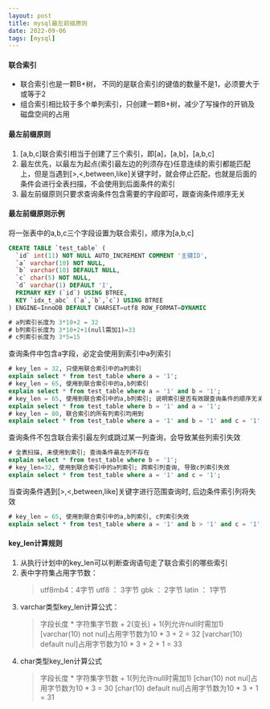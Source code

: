 ```yaml
---
layout: post
title: mysql最左前缀原则
date: 2022-09-06
tags: [mysql]
---
```


#### 联合索引
- 联合索引也是一颗B+树， 不同的是联合索引的键值的数量不是1，必须要大于或等于2
- 组合索引相比较于多个单列索引，只创建一颗B+树，减少了写操作的开销及磁盘空间的占用

#### 最左前缀原则
1. [a,b,c]联合索引相当于创建了三个索引，即[a]，[a,b]，[a,b,c]
2. 最左优先，以最左为起点(索引最左边的列须存在)任意连续的索引都能匹配上，但是当遇到[>,<,between,like]关键字时，就会停止匹配，也就是后面的条件会进行全表扫描，不会使用到后面条件的索引
3. 最左前缀原则只要求查询条件包含需要的字段即可，跟查询条件顺序无关

#### 最左前缀原则示例
将一张表中的a,b,c三个字段设置为联合索引，顺序为[a,b,c]
```sql
CREATE TABLE `test_table` (
  `id` int(11) NOT NULL AUTO_INCREMENT COMMENT '主键ID',
  `a` varchar(10) NOT NULL,
  `b` varchar(10) DEFAULT NULL,
  `c` char(5) NOT NULL,
  `d` varchar(1) DEFAULT 'I',
  PRIMARY KEY (`id`) USING BTREE,
  KEY `idx_t_abc` (`a`,`b`,`c`) USING BTREE
) ENGINE=InnoDB DEFAULT CHARSET=utf8 ROW_FORMAT=DYNAMIC

# a列索引长度为 3*10+2 = 32
# b列索引长度为 3*10+2+1(null需加1)=33
# c列索引长度为 3*5=15
```
查询条件中包含a字段，必定会使用到索引中a列索引
```sql
# key_len = 32, 只使用联合索引中的a列索引
explain select * from test_table where a = '1';
# key_len = 65, 使用到联合索引中的a,b列索引
explain select * from test_table where a = '1' and b = '1';
# key_len = 65, 使用到联合索引中的a,b列索引; 说明索引是否有效跟查询条件的顺序无关
explain select * from test_table where b = '1' and a = '1';
# key_len = 80, 联合索引的所有列索引均用到
explain select * from test_table where a = '1' and b = '1' and c = '1';
```
查询条件不包含联合索引最左列或跳过某一列查询，会导致某些列索引失效
```sql
# 全表扫描, 未使用到索引; 查询条件最左列不存在
explain select * from test_table where b = '1';
# key_len=32, 使用到联合索引中的a列索引; 跨索引列查询, 导致c列索引失效
explain select * from test_table where a = '1' and c = '1';
```
当查询条件遇到[>,<,between,like]关键字进行范围查询时, 后边条件索引列将失效
```sql
# key_len = 65, 使用到联合索引中的a,b列索引, c列索引失效
explain select * from test_table where a = '1' and b > '1' and c = '1';
```

#### key_len计算规则
1. 从执行计划中的key_len可以判断查询语句走了联合索引的哪些索引
2. 表中字符集占用字节数：
    > utf8mb4：4字节
    > utf8 ： 3字节
    > gbk ： 2字节
    > latin ： 1字节
3. varchar类型key_len计算公式：
    > 字段长度 * 字符集字节数 + 2(变长) + 1(列允许null时需加1)
    > [varchar(10) not nul]占用字节数为10 * 3 + 2 = 32 
    > [varchar(10) default nul]占用字节数为10 * 3 + 2 + 1 = 33
4. char类型key_len计算公式
    > 字段长度 * 字符集字节数 + 1(列允许null时需加1)
    > [char(10) not nul]占用字节数为10 * 3 = 30 
    > [char(10) default nul]占用字节数为10 * 3 + 1 = 31